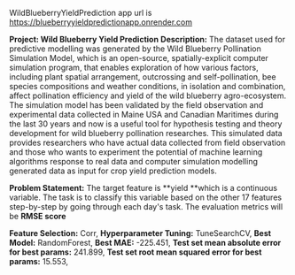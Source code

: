 WildBlueberryYieldPrediction app url is https://blueberryyieldpredictionapp.onrender.com

**Project: Wild Blueberry Yield Prediction**
**Description:** The dataset used for predictive modelling was generated by the Wild Blueberry Pollination Simulation Model, which is an open-source, spatially-explicit computer simulation program, that enables exploration of how various factors, including plant spatial arrangement, outcrossing and self-pollination, bee species compositions and weather conditions, in isolation and combination, affect pollination efficiency and yield of the wild blueberry agro-ecosystem. The simulation model has been validated by the field observation and experimental data collected in Maine USA and Canadian Maritimes during the last 30 years and now is a useful tool for hypothesis testing and theory development for wild blueberry pollination researches. This simulated data provides researchers who have actual data collected from field observation and those who wants to experiment the potential of machine learning algorithms response to real data and computer simulation modelling generated data as input for crop yield prediction models.

**Problem Statement:** The target feature is **yield **which is a continuous variable. The task is to classify this variable based on the other 17 features step-by-step by going through each day's task. The evaluation metrics will be **RMSE score**


**Feature Selection:** Corr, 
**Hyperparameter Tuning:** TuneSearchCV, 
**Best Model:** RandomForest, 
**Best MAE:** -225.451, 
**Test set mean absolute error for best params:** 241.899, 
**Test set root mean squared error for best params:** 15.553,  


